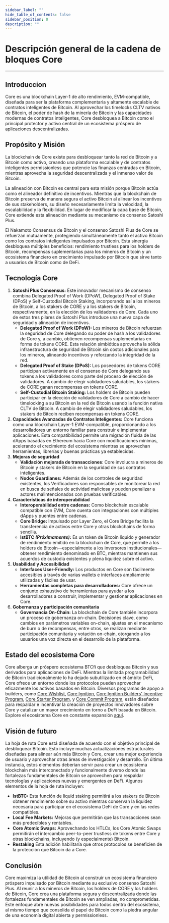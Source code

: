 ```yaml
---
sidebar_label: ""
hide_table_of_contents: false
sidebar_position: 0
description: ""
---
```


# Descripción general de la cadena de bloques Core

---

## Introduccion

Core es una blockchain Layer-1 de alto rendimiento, EVM-compatible, diseñada para ser la plataforma complementaria y altamente escalable de contratos inteligentes de Bitcoin. Al aprovechar los timelocks CLTV nativos de Bitcoin, el poder de hash de la minería de Bitcoin y las capacidades modernas de contratos inteligentes, Core desbloquea a Bitcoin como el principal protector y activo central de un ecosistema próspero de aplicaciones descentralizadas.

## Propósito y Misión

La blockchain de Core existe para desbloquear tanto la red de Bitcoin y a Bitcoin como activo, creando una plataforma escalable y de contratos inteligentes permissionless que potencie las finanzas centradas en Bitcoin, mientras aprovecha la seguridad descentralizada y el inmenso valor de Bitcoin.

La alineación con Bitcoin es central para esta misión porque Bitcoin actúa como el alineador definitivo de incentivos. Mientras que la blockchain de Bitcoin preserva de manera segura el activo Bitcoin al alinear los incentivos de sus stakeholders, su diseño necesariamente limita la velocidad, la escalabilidad y la flexibilidad. En lugar de modificar la capa base de Bitcoin, Core extiende esta alineación mediante su mecanismo de consenso Satoshi Plus.

El Nakamoto Consensus de Bitcoin y el consenso Satoshi Plus de Core se refuerzan mutuamente, protegiendo simultáneamente tanto el activo Bitcoin como los contratos inteligentes impulsados por Bitcoin. Esta sinergia desbloquea múltiples beneficios: rendimiento trustless para los holders de Bitcoin, recompensas suplementarias para los mineros de Bitcoin y un ecosistema financiero en crecimiento impulsado por Bitcoin que sirve tanto a usuarios de Bitcoin como de DeFi.

## Tecnología Core

1. **Satoshi Plus Consensus:** Este innovador mecanismo de consenso combina Delegated Proof of Work (DPoW), Delegated Proof of Stake (DPoS) y Self-Custodial Bitcoin Staking, incorporando así a los mineros de Bitcoin, a los stakers de CORE y a los stakers de Bitcoin, respectivamente, en la elección de los validadores de Core. Cada uno de estos tres pilares de Satoshi Plus introduce una nueva capa de seguridad y alineación de incentivos.
   - **Delegated Proof of Work (DPoW):** Los mineros de Bitcoin refuerzan la seguridad de Core delegando su poder de hash a los validadores de Core y, a cambio, obtienen recompensas suplementarias en forma de tokens CORE. Esta relación simbiótica aprovecha la sólida infraestructura de seguridad de Bitcoin sin costos adicionales para los mineros, alineando incentivos y reforzando la integridad de la red.
   - **Delegated Proof of Stake (DPoS):** Los poseedores de tokens CORE participan activamente en el consenso de Core delegando sus tokens a los validadores como parte del proceso de elección de validadores. A cambio de elegir validadores saludables, los stakers de CORE ganan recompensas en tokens CORE.
   - **Self-Custodial Bitcoin Staking:** Los holders de Bitcoin pueden participar en la elección de validadores de Core a cambio de hacer timelocking a su Bitcoin en la red de Bitcoin usando la función nativa CLTV de Bitcoin. A cambio de elegir validadores saludables, los stakers de Bitcoin reciben recompensas en tokens CORE.
2. **Capacidades Avanzadas de Contratos Inteligentes:** Core funciona como una blockchain Layer-1 EVM-compatible, proporcionando a los desarrolladores un entorno familiar para construir e implementar aplicaciones. Esta compatibilidad permite una migración fluida de las dApps basadas en Ethereum hacia Core con modificaciones mínimas, acelerando el crecimiento del ecosistema mientras se aprovechan herramientas, librerías y buenas prácticas ya establecidas.
3. **Mejoras de seguridad**
   - **Validación mejorada de transacciones**: Core involucra a mineros de Bitcoin y stakers de Bitcoin en la seguridad de sus contratos inteligentes.
   - **Nodos Guardianes:** Además de los controles de seguridad existentes, los Verificadores son responsables de monitorear la red en busca de señales de actividad maliciosa y pueden penalizar a actores malintencionados con pruebas verificables.
4. **Características de interoperabilidad**
   - **Interoperabilidad entre cadenas:** Como blockchain escalable compatible con EVM, Core cuenta con integraciones con múltiples dApps y puentes entre cadenas.
   - **Core Bridge:** Impulsado por Layer Zero, el Core Bridge facilita la transferencia de activos entre Core y otras blockchains de forma sencilla.
   - **lstBTC _(Próximamente)_:** Es un token de Bitcoin líquido y generador de rendimiento emitido en la blockchain de Core, que permite a los holders de Bitcoin—especialmente a los inversores institucionales—obtener rendimiento denominado en BTC, mientras mantienen sus acuerdos de custodia existentes y plena liquidez sobre el activo.
5. **Usabilidad y Accesibilidad**
   - **Interfaces User-Friendly:** Los productos en Core son fácilmente accesibles a través de varias wallets e interfaces ampliamente utilizadas y fáciles de usar.
   - **Herramientas completas para desarrolladores:** Core ofrece un conjunto exhaustivo de herramientas para ayudar a los desarrolladores a construir, implementar y gestionar aplicaciones en Core.
6. **Gobernanza y participación comunitaria**
   - **Governancia On-Chain:** La blockchain de Core también incorpora un proceso de gobernanza on-chain. Decisiones clave, como cambios en parámetros variables on-chain, ajustes en el mecanismo de burn o de recompensas, entre otros, se realizan mediante participación comunitaria y votación on-chain, otorgando a los usuarios una voz directa en el desarrollo de la plataforma.

## Estado del ecosistema Core

Core alberga un próspero ecosistema BTCfi que desbloquea Bitcoin y sus derivados para aplicaciones de DeFi. Mientras la limitada programabilidad de Bitcoin tradicionalmente lo ha dejado subutilizado en el ámbito DeFi, Core ofrece un entorno donde los protocolos pueden aprovechar eficazmente los activos basados en Bitcoin. Diversos programas de apoyo a builders, como [Core Wishlist](https://github.com/coredao-org/core-community-contributions/blob/main/Core-Wishlist.md), [Core Ignition](https://ignition.coredao.org/), [Core Ignition Builders' Incentive Program](https://coredao.org/initiatives/incentiveprogram), [Core Starter Program](https://coredao.org/initiatives/corestarterprogram), y [Core Commit Program](https://coredao.org/initiatives/commit-program), están diseñados para respaldar e incentivar la creación de proyectos innovadores sobre Core y catalizar un mayor crecimiento en torno a DeFi basada en Bitcoin.\
Explore el ecosistema Core en constante expansión [aquí](https://coredao.org/explore/ecosystem).

## Visión de futuro

La hoja de ruta Core está diseñada de acuerdo con el objetivo principal de desbloquear Bitcoin. Esto incluye muchas actualizaciones estructurales diseñadas para alinear aún más Bitcoin y Core, crear una mejor experiencia de usuario y aprovechar otras áreas de investigación y desarrollo. En última instancia, estos elementos deberían servir para crear un ecosistema blockchain más interconectado y funcionalmente diverso donde las fortalezas fundamentales de Bitcoin se aprovechen para respaldar tecnologías y aplicaciones nuevas y emergentes en DeFi. Algunos elementos de la hoja de ruta incluyen:

- **lstBTC:** Esta función de liquid staking permitirá a los stakers de Bitcoin obtener rendimiento sobre su activo mientras conservan la liquidez necesaria para participar en el ecosistema DeFi de Core y en las redes compatibles.
- **Local Fee Markets:** Mejoras que permitirán que las transacciones sean más predecibles y rentables.
- **Core Atomic Swaps:** Aprovechando los HTLCs, los Core Atomic Swaps permitirán el intercambio peer-to-peer trustless de tokens entre Core y otras blockchains, incluyendo (y especialmente) Bitcoin.
- **Restaking** Esta adición habilitaría que otros protocolos se beneficien de la protección que Bitcoin da a Core.

## Conclusión

Core maximiza la utilidad de Bitcoin al construir un ecosistema financiero próspero impulsado por Bitcoin mediante su exclusivo consenso Satoshi Plus. Al reunir a los mineros de Bitcoin, los holders de CORE y los holders de Bitcoin, Core crea una plataforma segura y descentralizada donde las fortalezas fundamentales de Bitcoin se ven ampliadas, no comprometidas. Este enfoque abre nuevas posibilidades para todos dentro del ecosistema, al mismo tiempo que consolida el papel de Bitcoin como la piedra angular de una economía digital abierta y permissionless.